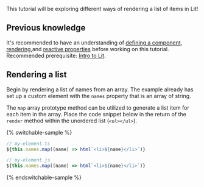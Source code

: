 This tutorial will be exploring different ways of rendering a list of
items in Lit!

## Previous knowledge
It's recommended to have an understanding of
[defining a component](/docs/components/defining/),
[rendering](/docs/components/rendering/),and
[reactive properties](/docs/components/properties/) before
working on this tutorial.<br>
Recommended prerequisite: [Intro to Lit](/tutorials/intro-to-lit/).


## Rendering a list
Begin by rendering a list of names from an array. The example already has set
up a custom element with the `names` property that is an array of string.

The `map` array prototype method can be utilized to generate a list item
for each item in the array. Place the code snippet below in the return of the
`render` method within the unordered list (`<ul></ul>`).

{% switchable-sample %}

```ts
// my-element.ts
${this.names.map((name) => html`<li>${name}</li>`)}
```

```js
// my-element.js
${this.names.map((name) => html`<li>${name}</li>`)}
```

{% endswitchable-sample %}